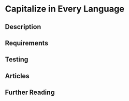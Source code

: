 # Capitalize in Every Language

## Description

## Requirements

## Testing

## Articles

## Further Reading